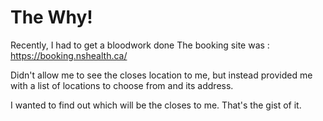 # The Why!

Recently, I had to get a bloodwork done
The booking site was : https://booking.nshealth.ca/

Didn't allow me to see the closes location to me, but instead provided me with a list of locations to choose from and its address.

I wanted to find out which will be the closes to me. That's the gist of it.
